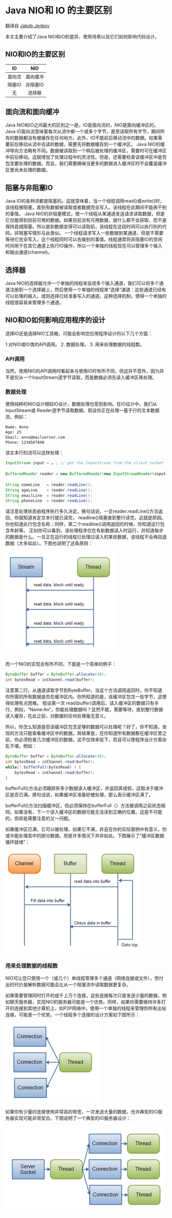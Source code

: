 # Java NIO和 IO 的主要区别

翻译自 [Jakob Jenkov](http://tutorials.jenkov.com/java-nio/nio-vs-io.html)

本文主要介绍了Java NIO和IO的差异、使用场景以及它们如何影响代码设计。

## NIO和IO的主要区别
| IO | NIO|
|:------:|:--------:|
| 面向流 | 面向缓冲 |
| 阻塞IO | 非阻塞IO |
| 无     | 选择器   |

## 面向流和面向缓冲
Java NIO和IO之间最大的区别之一是，IO是面向流的，NIO是面向缓冲区的。 Java IO面向流意味着每次从流中都一个或多个字节，直至读取所有字节，期间所有的数据都没有被缓存在任何地方。此外，IO不能前后移动流中的数据。如果需要前后移动从流中去读的数据，需要先将数据缓存到一个缓冲区。 Java NIO的缓冲导向方法略有不同。数据被读取到一个稍后被处理的缓冲区，需要时可在缓冲区中前后移动。这就增加了处理过程中的灵活性。但是，还需要检查该缓冲区中是否包含要处理的数据。而且，我们需要确保当更多的数据进入缓冲区时不会覆盖缓冲区里尚未处理的数据。

## 阻塞与非阻塞IO
Java IO的各种流都是阻塞的。这就意味着，当一个线程调用read()或write()时，该线程被阻塞，直到有数据被读取或者数据完全写入。该线程在此期间不能再干别的事情。 Java NIO的非阻塞模式，使一个线程从某通道发送请求读取数据，但是它仅能得到目前可用的数据。如果目前没有可用数据，就什么都不会获取，而不是保持县城阻塞。所以直到数据变得可以读取前，该线程在这段时间可以执行别的代码。非阻塞写情形与此类似。 一个线程请求写入一些数据到某通道，但是不需要等待它完全写入，这个线程同时可以去做别的事情。线程通常将非阻塞IO的空闲时间用于在其它通道上执行IO操作，所以一个单独的线程现在可以管理多个输入和输出通道(channel)。

## 选择器
Java NIO的选择器允许一个单独的线程来监视多个输入通道，我们可以将多个通道注册到一个选择器上，然后使用一个单独的线程来“选择”通道：这些通道已经有可以处理的输入，或则选择已经准备写入的通道。这种选择机制，使得一个单独的线程很容易来管理多个通道。

## NIO和IO如何影响应用程序的设计
选择IO还是选择NIO工具箱，可能会影响您应用程序设计的以下几个方面：

1.对NIO或IO类的API调用。
2. 数据处理。
3. 用来处理数据的线程数。

### API调用
当然，使用NIO的API调用时看起来与使用IO时有所不同，但这并不意外，因为并不是仅从一个InputStream逐字节读取，而是数据必须先读入缓冲区再处理。

### 数据处理
使用纯粹的NIO设计相较IO设计，数据处理也受到影响。在IO设计中，我们从InputStream或 Reader逐字节读取数据。假设你正在处理一基于行的文本数据流，例如：
```
Name: Anna
Age: 25
Email: anna@mailserver.com
Phone: 1234567890
```
该文本行的流可以这样处理：

```java
InputStream input = … ; // get the InputStream from the client socket

BufferedReader reader = new BufferedReader(new InputStreamReader(input));

String nameLine   = reader.readLine();
String ageLine    = reader.readLine();
String emailLine  = reader.readLine();
String phoneLine  = reader.readLine();
```
请注意处理状态由程序执行多久决定。换句话说，一旦reader.readLine()方法返回，你就知道肯定文本行就已读完， readline()阻塞直到整行读完，这就是原因。你也知道此行包含名称；同样，第二个readline()调用返回的时候，你知道这行包含年龄等。 正如你可以看到，该处理程序仅在有新数据读入时运行，并知道每步的数据是什么。一旦正在运行的线程已处理过读入的某些数据，该线程不会再回退数据（大多如此）。下图也说明了这条原则： 

![Java IO: 从一个阻塞的流中读数据](./images/JavaIO-Readingdatafromablockingstream.png)

而一个NIO的实现会有所不同，下面是一个简单的例子：
```java
ByteBuffer buffer = ByteBuffer.allocate(48);
int bytesRead = inChannel.read(buffer);
```
注意第二行，从通道读取字节到ByteBuffer。当这个方法调用返回时，你不知道你所需的所有数据是否在缓冲区内。你所知道的是，该缓冲区包含一些字节，这使得处理有点困难。
假设第一次 read(buffer)调用后，读入缓冲区的数据只有半行，例如，“Name:An”，你能处理数据吗？显然不能，需要等待，直到整行数据读入缓存，在此之前，对数据的任何处理毫无意义。

所以，你怎么知道是否该缓冲区包含足够的数据可以处理呢？好了，你不知道。发现的方法只能查看缓冲区中的数据。其结果是，在你知道所有数据都在缓冲区里之前，你必须检查几次缓冲区的数据。这不仅效率低下，而且可以使程序设计方案杂乱不堪。例如：

```java
ByteBuffer buffer = ByteBuffer.allocate(48);
int bytesRead = inChannel.read(buffer);
while(! bufferFull(bytesRead) ) {
    bytesRead = inChannel.read(buffer);
}
```
bufferFull()方法必须跟踪有多少数据读入缓冲区，并返回真或假，这取决于缓冲区是否已满。换句话说，如果缓冲区准备好被处理，那么表示缓冲区满了。

bufferFull()方法扫描缓冲区，但必须保持在bufferFull（）方法被调用之前状态相同。如果没有，下一个读入缓冲区的数据可能无法读到正确的位置。这是不可能的，但却是需要注意的又一问题。

如果缓冲区已满，它可以被处理。如果它不满，并且在你的实际案例中有意义，你或许能处理其中的部分数据。但是许多情况下并非如此。下图展示了“缓冲区数据循环就绪”：

![Java NIO:从一个通道里读数据，直到所有的数据都读到缓冲区里](./images/JavaNIO-Readingdatafromachanneluntillallneededdataisinbuffer.png)


### 用来处理数据的线程数

NIO可让您只使用一个（或几个）单线程管理多个通道（网络连接或文件），但付出的代价是解析数据可能会比从一个阻塞流中读取数据更复杂。

如果需要管理同时打开的成千上万个连接，这些连接每次只是发送少量的数据，例如聊天服务器，实现NIO的服务器可能是一个优势。同样，如果你需要维持许多打开的连接到其他计算机上，如P2P网络中，使用一个单独的线程来管理你所有出站连接，可能是一个优势。一个线程多个连接的设计方案如下图所示：

![Java NIO: 单线程管理多个连接](./images/nio-vs-io-3.png)

如果你有少量的连接使用非常高的带宽，一次发送大量的数据，也许典型的IO服务器实现可能非常契合。下图说明了一个典型的IO服务器设计：

![Java IO: 一个典型的IO服务器设计- 一个连接通过一个线程处理](./images/nio-vs-io-4.png)

